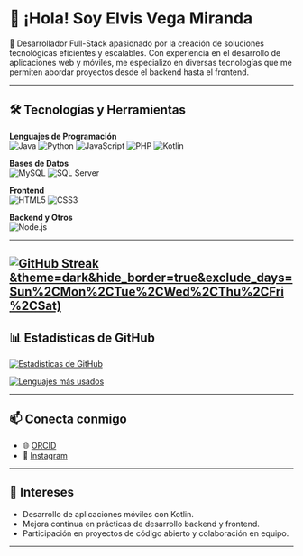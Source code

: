# 👋 ¡Hola! Soy Elvis Vega Miranda

🎯 Desarrollador Full-Stack apasionado por la creación de soluciones tecnológicas eficientes y escalables. Con experiencia en el desarrollo de aplicaciones web y móviles, me especializo en diversas tecnologías que me permiten abordar proyectos desde el backend hasta el frontend.

---

## 🛠️ Tecnologías y Herramientas

**Lenguajes de Programación**  
![Java](https://img.shields.io/badge/Java-ED8B00?style=for-the-badge&logo=java&logoColor=white)
![Python](https://img.shields.io/badge/Python-3776AB?style=for-the-badge&logo=python&logoColor=white)
![JavaScript](https://img.shields.io/badge/JavaScript-F7DF1E?style=for-the-badge&logo=javascript&logoColor=black)
![PHP](https://img.shields.io/badge/PHP-777BB4?style=for-the-badge&logo=php&logoColor=white)
![Kotlin](https://img.shields.io/badge/Kotlin-0095D5?style=for-the-badge&logo=kotlin&logoColor=white)

**Bases de Datos**  
![MySQL](https://img.shields.io/badge/MySQL-4479A1?style=for-the-badge&logo=mysql&logoColor=white)
![SQL Server](https://img.shields.io/badge/SQL_Server-CC2927?style=for-the-badge&logo=microsoft-sql-server&logoColor=white)

**Frontend**  
![HTML5](https://img.shields.io/badge/HTML5-E34F26?style=for-the-badge&logo=html5&logoColor=white)
![CSS3](https://img.shields.io/badge/CSS3-1572B6?style=for-the-badge&logo=css3&logoColor=white)

**Backend y Otros**  
![Node.js](https://img.shields.io/badge/Node.js-339933?style=for-the-badge&logo=nodedotjs&logoColor=white)

---
[![GitHub Streak](https://github-readme-streak-stats.herokuapp.com?user=elvis-v12)&theme=dark&hide_border=true&exclude_days=Sun%2CMon%2CTue%2CWed%2CThu%2CFri%2CSat)](https://git.io/streak-stats)
--
## 📊 Estadísticas de GitHub

[![Estadísticas de GitHub](https://github-readme-stats.vercel.app/api?username=elvis-v12&show_icons=true&theme=radical)](https://github.com/elvis-v12)

[![Lenguajes más usados](https://github-readme-stats.vercel.app/api/top-langs/?username=elvis-v12&layout=compact&theme=radical)](https://github.com/elvis-v12)

---

## 📫 Conecta conmigo

- 🌐 [ORCID](https://orcid.org/0000-0001-5647-8191)
- 📸 [Instagram](https://www.instagram.com/elvis_2481)

---

## 🧠 Intereses

- Desarrollo de aplicaciones móviles con Kotlin.
- Mejora continua en prácticas de desarrollo backend y frontend.
- Participación en proyectos de código abierto y colaboración en equipo.

---
